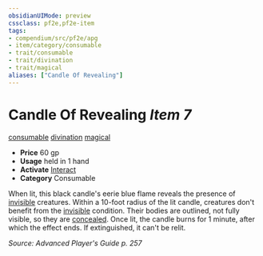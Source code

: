 ```yaml
---
obsidianUIMode: preview
cssclass: pf2e,pf2e-item
tags:
- compendium/src/pf2e/apg
- item/category/consumable
- trait/consumable
- trait/divination
- trait/magical
aliases: ["Candle Of Revealing"]
---
```

# Candle Of Revealing *Item 7*  
[consumable](../../../rules/traits/consumable.md)  [divination](../../../rules/traits/divination.md)  [magical](../../../rules/traits/magical.md)  

- **Price** 60 gp
- **Usage** held in 1 hand
- **Activate** [Interact](../../../rules/actions/interact.md)
- **Category** Consumable

When lit, this black candle's eerie blue flame reveals the presence of [invisible](../../../rules/conditions.md#Invisible) creatures. Within a 10-foot radius of the lit candle, creatures don't benefit from the [invisible](../../../rules/conditions.md#Invisible) condition. Their bodies are outlined, not fully visible, so they are [concealed](../../../rules/conditions.md#Concealed). Once lit, the candle burns for 1 minute, after which the effect ends. If extinguished, it can't be relit.

*Source: Advanced Player's Guide p. 257*